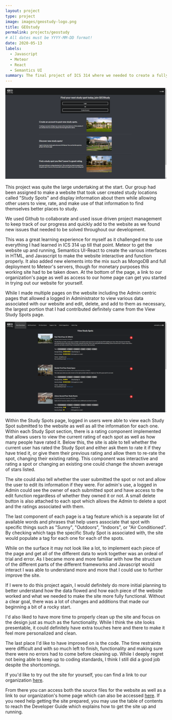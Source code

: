 ```yaml
---
layout: project
type: project
image: images/geostudy-logo.png
title: GEOstudy
permalink: projects/geostudy
# All dates must be YYYY-MM-DD format!
date: 2020-05-13
labels:
  - Javascript
  - Meteor
  - React
  - Semantics UI
summary: The final project of ICS 314 where we needed to create a fully functioning site for adding and rating study locations around UH Campus.
---
```


<img class="ui medium right floated rounded image" src="/images/landing.png">

This project was quite the large undertaking at the start. Our group had been assigned to make a website that took user created study locations called "Study Spots" and display information about them while allowing other users to view, rate, and make use of that information to find themselves better places to study.

We used Github to collaborate and used issue driven project management to keep track of our progress and quickly add to the website as we found new issues that needed to be solved throughout our development.

This was a great learning experience for myself as it challenged me to use everything I had learned in ICS 314 up till that point. Meteor to get the website up and running, Semantics UI-React to create the various interfaces in HTML, and Javascript to make the website interactive and function properly. It also added new elements into the mix such as MongoDB and full deployment to Meteor's servers, though for monetary purposes this working site had to be taken down. At the bottom of the page, a link to our organization's page as well as access to our home page can get you started in trying out our website for yourself.

While I made multiple pages on the website including the Admin centric pages that allowed a logged in Administrator to view various data associated with our website and edit, delete, and add to them as necessary, the largest portion that I had contributed definitely came from the View Study Spots page.

<img class="ui medium right floated rounded image" src="/images/study-spots-admin.png">

Within the Study Spots page, logged in users were able to view each Study Spot submitted to the website as well as all the information for each one. Within each Study Spot section, there is a rating component implemented that allows users to view the current rating of each spot as well as how many people have rated it. Below this, the site is able to tell whether the current user has rated the Study Spot and either ask them to rate it if they have tried it, or give them their previous rating and allow them to re-rate the spot, changing their existing rating. This component was interactive and rating a spot or changing an existing one could change the shown average of stars listed.

The site could also tell whether the user submitted the spot or not and allow the user to edit its information if they were. For admin's use, a logged in Admin could see the owner of each submitted spot and have access to the edit function regardless of whether they owned it or not. A small delete button is also attached to each spot which allows the Admin to delete a spot and the ratings associated with them.

The last component of each page is a tag feature which is a separate list of available words and phrases that help users associate that spot with specific things such as "Sunny", "Outdoors", "Indoors", or "Air Conditioned". By checking which tags the specific Study Spot is associated with, the site would populate a tag for each one for each of the spots.

While on the surface it may not look like a lot, to implement each piece of the page and get all of the different data to work together was an ordeal of trial and error. As I became more and more familiar with how the structure of the different parts of the different frameworks and Javascript would interact I was able to understand more and more that I could use to further improve the site.

If I were to do this project again, I would definitely do more initial planning to better understand how the data flowed and how each piece of the website worked and what we needed to make the site more fully functional. Without a clear goal, there was a lot of changes and additions that made our beginning a bit of a rocky start.

I'd also liked to have more time to properly clean up the site and focus on the design just as much as the functionality. While I think the site looks presentable, it could definitely have extra touches here and there to make it feel more personalized and clean.

The last place I'd like to have improved on is the code. The time restraints were difficult and with so much left to finish, functionality and making sure there were no errors had to come before cleaning up. While I deeply regret not being able to keep up to coding standards, I think I still did a good job despite the shortcomings.

If you'd like to try out the site for yourself, you can find a link to our organization [here](https://github.com/geostudy).

From there you can access both the source files for the website as well as a link to our organization's home page which can also be accessed [here](https://geostudy.github.io/).  If you need help getting the site prepared, you may use the table of contents to reach the Developer Guide which explains how to get the site up and running.
